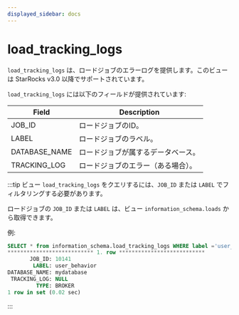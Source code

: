 ```yaml
---
displayed_sidebar: docs
---
```


# load_tracking_logs

`load_tracking_logs` は、ロードジョブのエラーログを提供します。このビューは StarRocks v3.0 以降でサポートされています。

`load_tracking_logs` には以下のフィールドが提供されています:

| **Field**     | **Description**                            |
| ------------- | ------------------------------------------ |
| JOB_ID        | ロードジョブのID。                         |
| LABEL         | ロードジョブのラベル。                     |
| DATABASE_NAME | ロードジョブが属するデータベース。         |
| TRACKING_LOG  | ロードジョブのエラー（ある場合）。         |

:::tip
ビュー `load_tracking_logs` をクエリするには、`JOB_ID` または `LABEL` でフィルタリングする必要があります。

ロードジョブの `JOB_ID` または `LABEL` は、ビュー `information_schema.loads` から取得できます。

例:

```sql
SELECT * from information_schema.load_tracking_logs WHERE label ='user_behavior'\G
*************************** 1. row ***************************
       JOB_ID: 10141
        LABEL: user_behavior
DATABASE_NAME: mydatabase
 TRACKING_LOG: NULL
         TYPE: BROKER
1 row in set (0.02 sec)
```
:::